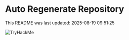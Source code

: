 # Auto Regenerate Repository

This README was last updated: 2025-08-19 09:51:25

 ![TryHackMe](https://tryhackme.com/badge/533634)